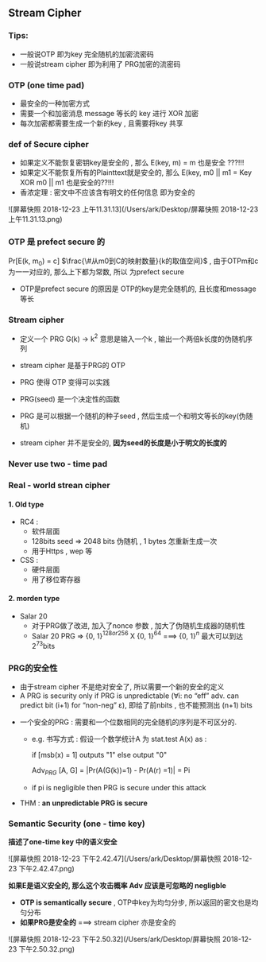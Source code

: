 ## Stream Cipher

### Tips:

* 一般说OTP 即为key 完全随机的加密流密码
* 一般说stream cipher 即为利用了 PRG加密的流密码



### OTP (one time pad)

* 最安全的一种加密方式
* 需要一个和加密消息 message 等长的 key 进行 XOR 加密 
* 每次加密都需要生成一个新的key , 且需要将key 共享





### def of Secure cipher 

* 如果定义不能恢复密钥key是安全的 , 那么 E(key, m) = m  也是安全 ???!!!
* 如果定义不能恢复所有的Plainttext就是安全的, 那么 E(key, m0 || m1  = Key XOR m0 || m1 也是安全的??!!!
* 香浓定理 : 密文中不应该含有明文的任何信息 即为安全的

![屏幕快照 2018-12-23 上午11.31.13](/Users/ark/Desktop/屏幕快照 2018-12-23 上午11.31.13.png)





### OTP 是 prefect secure 的

Pr[E(k, m$_0$) = c] $\frac{\#从m0到C的映射数量}{k的取值空间}$  , 由于OTPm和c为一一对应的, 那么上下都为常数, 所以 为prefect secure

* OTP是prefect secure 的原因是 OTP的key是完全随机的, 且长度和message 等长





### Stream cipher

* 定义一个 PRG G(k) -> k$^2​$ 意思是输入一个k , 输出一个两倍k长度的伪随机序列

* stream cipher 是基于PRG的 OTP

* PRG 使得 OTP 变得可以实践
* PRG(seed) 是一个决定性的函数
* PRG 是可以根据一个随机的种子seed , 然后生成一个和明文等长的key(伪随机)
* stream cipher 并不是安全的, **因为seed的长度是小于明文的长度的**



### Never use two - time pad





### Real - world strean cipher

#### 1. Old type

* RC4 : 
  * 软件层面 
  * 128bits seed	=>  2048 bits  伪随机 ,  1 bytes 怎重新生成一次
  * 用于Https , wep 等
* CSS :
  * 硬件层面
  * 用了移位寄存器

#### 2. morden type

* Salar 20
  * 对于PRG做了改进, 加入了nonce 参数 , 加大了伪随机生成器的随机性 
  * Salar 20 PRG => {0, 1}$^{128 or 256}$ X {0, 1}$^{64}$  ===> {0, 1}$^n$  最大可以到达 2$^{73}$bits 





### PRG的安全性

- 由于stream cipher 不是绝对安全了, 所以需要一个新的安全的定义 
- A PRG is security only if PRG is unpredictable (∀i: no “eff” adv. can predict bit (i+1) for “non-neg” ε), 即给了前nbits , 也不能预测出 (n+1) bits

* 一个安全的PRG : 需要和一个位数相同的完全随机的序列是不可区分的. 

  * e.g. 书写方式 :  假设一个数学统计A 为 stat.test A(x) as :

    if [msb(x) = 1] outputs "1" else output "0" 

    Adv$_{PRG}$ [A, G] = |Pr(A(G(k))=1)  - Pr(A(r) =1)| =  Pi

  * if pi is negligible then PRG is secure under this attack

* THM : **an unpredictable PRG is secure**



### Semantic Security (one - time key)

**描述了one-time key 中的语义安全**

![屏幕快照 2018-12-23 下午2.42.47](/Users/ark/Desktop/屏幕快照 2018-12-23 下午2.42.47.png)

**如果E是语义安全的, 那么这个攻击概率 Adv 应该是可忽略的  negligble**



* **OTP is semantically secure** , OTP中key为均匀分步, 所以返回的密文也是均匀分布
* **如果PRG是安全的** ===> stream cipher 亦是安全的 

![屏幕快照 2018-12-23 下午2.50.32](/Users/ark/Desktop/屏幕快照 2018-12-23 下午2.50.32.png)







 

















